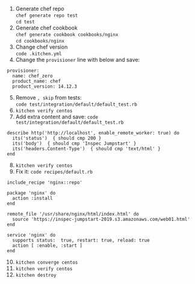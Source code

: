 

1. Generate chef repo  
    `chef generate repo test`  
    `cd test`  
2. Generate chef cookbook  
    `chef generate cookbook cookbooks/nginx`  
    `cd cookbooks/nginx`  
3. Change chef version  
    `code .kitchen.yml`  
4. Change the `provisioner` line with below and save:  
```
provisioner:
  name: chef_zero
  product_name: chef
  product_version: 14.12.3
  ```  
5. Remove `, skip` from tests:  
    `code test/integration/default/default_test.rb`  
6. `kitchen verify centos`  
7. Add extra content and save:  `code test/integration/default/default_test.rb` 
```
describe http('http://localhost', enable_remote_worker: true) do 
  its('status')  { should cmp 200 }  
  its('body')  { should cmp 'Inspec Jumpstart' }
  its('headers.Content-Type')  { should cmp 'text/html' }
end
```   
8. `kitchen verify centos`  
9. Fix it: `code recipes/default.rb`  
```
include_recipe 'nginx::repo'

package 'nginx' do
  action :install
end

remote_file '/usr/share/nginx/html/index.html' do
  source 'https://inspec-jumpstart-2019.s3.amazonaws.com/web01.html'
end

service 'nginx' do
  supports status:  true, restart: true, reload: true
  action [ :enable, :start ]
end
```
10. `kitchen converge centos`
11. `kitchen verify centos`
10. `kitchen destroy`  
